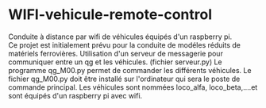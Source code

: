 # WIFI-vehicule-remote-control
Conduite à distance par wifi de véhicules équipés d'un raspberry pi.  
Ce projet est initialement prévu pour la conduite de modéles réduits de matériels ferrovières.
Utilisation d'un serveur de messagerie pour communiquer entre un qg et les véhicules. (fichier serveur.py)
Le programme qg_M00.py permet de commander les différents véhicules. Le fichier qg_M00.py doit être installé sur l'ordinateur qui sera le poste de commande principal.
Les véhicules sont nommées loco_alfa, loco_beta,....et sont équipés d'un raspberry pi avec wifi.
